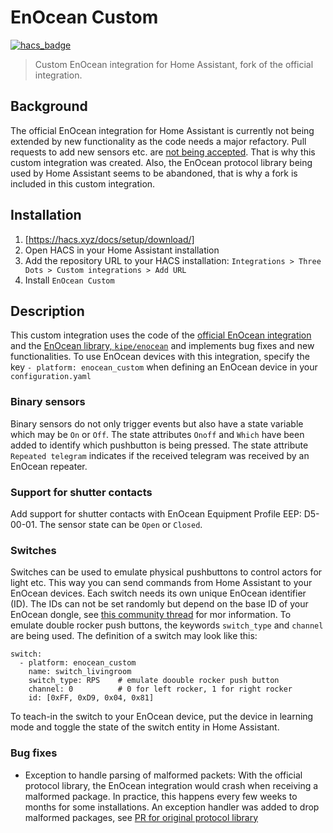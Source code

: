 # EnOcean Custom

[![hacs_badge](https://img.shields.io/badge/HACS-Default-41BDF5.svg?style=for-the-badge)](https://github.com/hacs/integration)

> Custom EnOcean integration for Home Assistant, fork of the official integration.

## Background
The official EnOcean integration for Home Assistant is currently not being extended by new functionality as the code needs a major refactory. Pull requests to add new sensors etc. are [not being accepted](https://github.com/home-assistant/core/pull/86461#discussion_r1084908489). That is why this custom integration was created. Also, the EnOcean protocol library being used by Home Assistant seems to be abandoned, that is why a fork is included in this custom integration.

## Installation
1. [https://hacs.xyz/docs/setup/download/]
2. Open HACS in your Home Assistant installation
3. Add the repository URL to your HACS installation: `Integrations > Three Dots > Custom integrations > Add URL`
4. Install `EnOcean Custom`

## Description
This custom integration uses the code of the [official EnOcean integration](https://www.home-assistant.io/integrations/enocean/) and the [EnOcean library, `kipe/enocean`](https://github.com/kipe/enocean) and implements bug fixes and new functionalities. To use EnOcean devices with this integration, specify the key `- platform: enocean_custom` when defining an EnOcean device in your `configuration.yaml`

### Binary sensors
Binary sensors do not only trigger events but also have a state variable which may be `On` or `Off`. The state attributes `Onoff` and `Which` have been added to identify which pushbutton is being pressed. The state attribute `Repeated telegram` indicates if the received telegram was received by an EnOcean repeater.

### Support for shutter contacts
Add support for shutter contacts with EnOcean Equipment Profile EEP: D5-00-01. The sensor state can be `Open` or `Closed`.

### Switches
Switches can be used to emulate physical pushbuttons to control actors for light etc. This way you can send commands from Home Assistant to your EnOcean devices. Each switch needs its own unique EnOcean identifier (ID). The IDs can not be set randomly but depend on the base ID of your EnOcean dongle, see [this community thread](https://community.home-assistant.io/t/enocean-switch/1958/36) for mor information.
To emulate double rocker push buttons, the keywords `switch_type` and `channel` are being used. The definition of a switch may look like this:
```
switch:
  - platform: enocean_custom
    name: switch_livingroom
    switch_type: RPS    # emulate doouble rocker push button
    channel: 0          # 0 for left rocker, 1 for right rocker
    id: [0xFF, 0xD9, 0x04, 0x81]
```
To teach-in the switch to your EnOcean device, put the device in learning mode and toggle the state of the switch entity in Home Assistant.

### Bug fixes
- Exception to handle parsing of malformed packets: With the official protocol library, the EnOcean integration would crash when receiving a malformed package. In practice, this happens every few weeks to months for some installations. An exception handler was added to drop malformed packages, see [PR for original protocol library](https://github.com/kipe/enocean/pull/138)

